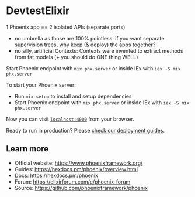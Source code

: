 # DevtestElixir

1 Phoenix app == 2 isolated APIs (separate ports)

  * no umbrella as those are 100% pointless: if you want separate supervision trees, why keep (& deploy) the apps together?
  * no silly, artificial Contexts: Contexts were invented to extract methods from fat models (+ you should do ONE thing WELL)

  Start Phoenix endpoint with `mix phx.server` or inside IEx with `iex -S mix phx.server`

To start your Phoenix server:

  * Run `mix setup` to install and setup dependencies
  * Start Phoenix endpoint with `mix phx.server` or inside IEx with `iex -S mix phx.server`

Now you can visit [`localhost:4000`](http://localhost:4000) from your browser.

Ready to run in production? Please [check our deployment guides](https://hexdocs.pm/phoenix/deployment.html).

## Learn more

  * Official website: https://www.phoenixframework.org/
  * Guides: https://hexdocs.pm/phoenix/overview.html
  * Docs: https://hexdocs.pm/phoenix
  * Forum: https://elixirforum.com/c/phoenix-forum
  * Source: https://github.com/phoenixframework/phoenix
